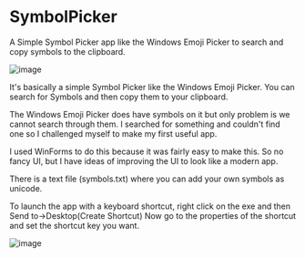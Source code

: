 # SymbolPicker
A Simple Symbol Picker app like the Windows Emoji Picker to search and copy symbols to the clipboard.

![image](https://user-images.githubusercontent.com/39488765/179278609-4557ac66-cb2c-4ed7-a91d-8c13f9b5c9cd.png)


It's basically a simple Symbol Picker like the Windows Emoji Picker. You can search for Symbols and then copy them to your clipboard.

The Windows Emoji Picker does have symbols on it but only problem is we cannot search through them. I searched for something and couldn't find one so I challenged myself to make my first useful app.

I used WinForms to do this because it was fairly easy to make this. So no fancy UI, but I have ideas of improving the UI to look like a modern app.

There is a text file (symbols.txt) where you can add your own symbols as unicode. 

To launch the app with a keyboard shortcut, right click on the exe and then Send to->Desktop(Create Shortcut)
Now go to the properties of the shortcut and set the shortcut key you want.

![image](https://user-images.githubusercontent.com/39488765/179338656-2ae639e2-bff5-4f99-8bf3-36f20d939600.png)

